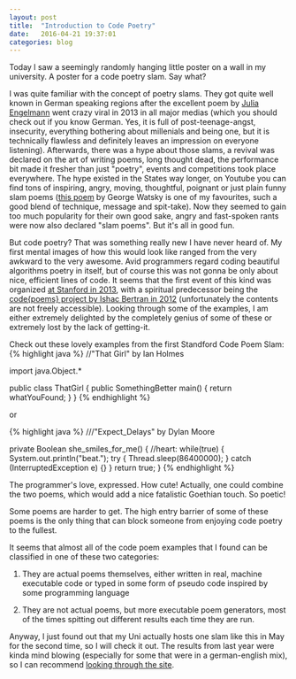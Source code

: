 ```yaml
---
layout: post
title:  "Introduction to Code Poetry"
date:   2016-04-21 19:37:01
categories: blog
---
```


Today I saw a seemingly randomly hanging little poster on a wall in my university. A poster for a code poetry slam. Say what?

I was quite familiar with the concept of poetry slams. They got quite well known in German speaking regions after the excellent poem by [Julia Engelmann][1] went crazy viral in 2013 in all major medias (which you should check out if you know German. Yes, it is full of post-teenage-angst, insecurity, everything bothering about millenials and being one, but it is technically flawless and definitely leaves an impression on everyone listening). Afterwards, there was a hype about those slams, a revival was declared on the art of writing poems, long thought dead, the performance bit made it fresher than just "poetry", events and competitions took place everywhere. The hype existed in the States way longer, on Youtube you can find tons of inspiring, angry, moving, thoughtful, poignant or just plain funny slam poems ([this poem][2] by George Watsky is one of my favourites, such a good blend of technique, message and spit-take). Now they seemed to gain too much popularity for their own good sake, angry and fast-spoken rants were now also declared "slam poems". But it's all in good fun.

But code poetry? That was something really new I have never heard of. My first mental images of how this would look like ranged from the very awkward to the very awesome. Avid programmers regard coding beautiful algorithms poetry in itself, but of course this was not gonna be only about nice, efficient lines of code. It seems that the first event of this kind was organized [at Stanford in 2013][3], with a spiritual predecessor being the [code{poems} project by Ishac Bertran in 2012][4] (unfortunately the contents are not freely accessible). Looking through some of the examples, I am either extremely delighted by the completely genius of some of these or extremely lost by the lack of getting-it.

Check out these lovely examples from the first Standford Code Poem Slam:
{% highlight java %}
//"That Girl" by Ian Holmes

import java.Object.*

public class ThatGirl {
  public SomethingBetter main() {
    return whatYouFound;
  }
}
{% endhighlight %}

or

{% highlight java %}
///"Expect_Delays" by Dylan Moore

private Boolean she_smiles_for_me() {
  //heart:
  while(true) {
    System.out.println("beat.");
    try {
      Thread.sleep(86400000);
    } catch (InterruptedException e) {}
  }
  return true;
}
{% endhighlight %}

The programmer's love, expressed. How cute! Actually, one could combine the two poems, which would add a nice fatalistic Goethian touch. So poetic!

Some poems are harder to get. The high entry barrier of some of these poems is the only thing that can block someone from enjoying code poetry to the fullest.

It seems that almost all of the code poem examples that I found can be classified in one of these two categories:

1. They are actual poems themselves, either written in real, machine executable code or typed in some form of pseudo code inspired by some programming language

2. They are not actual poems, but more executable poem generators, most of the times spitting out different results each time they are run.


Anyway, I just found out that my Uni actually hosts one slam like this in May for the second time, so I will check it out. The results from last year were kinda mind blowing (especially for some that were in a german-english mix), so I can recommend [looking through the site][5].


[1]: https://www.youtube.com/watch?v=DoxqZWvt7g8 "Bielefelder Hörsaal-Slam 2016 Julia Engelmann"
[2]: https://www.youtube.com/watch?v=6GvTLfV8fls "George Watsky Lisp Slam Poem"
[3]: http://stanford.edu/~mkagen/codepoetryslam/ "Stanford Code Poetry Slam Homepage"
[4]: http://code-poems.com/ "Code{poems}"
[5]: https://codepoetry.at/ "Code Poetry Slam at Technical University of Vienna 2016"

